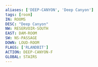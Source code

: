 ```yaml
---
aliases: ['DEEP-CANYON', 'Deep Canyon']
tags: [room]
IN: ROOMS
DESC: "Deep Canyon"
NW: RESERVOIR-SOUTH
EAST: DAM-ROOM
SW: NS-PASSAGE
DOWN: LOUD-ROOM
FLAGS: ['RLANDBIT']
ACTION: DEEP-CANYON-F
GLOBAL: STAIRS
---
```

